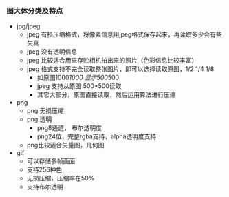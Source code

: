### 图大体分类及特点
+ jpg/jpeg
    + jpeg 有损压缩格式，将像素信息用jpeg格式保存起来，再读取多少会有些失真
    + jpeg 没有透明信息
    + jpeg 比较适合用来存贮相机拍出来的照片（色彩信息比较丰富）
    + jpeg 格式支持不完全读取整张图片，即可以选择读取原图，1/2 1/4 1/8
        + 如原图1000*1000 显示500*500
        + jpeg 支持从原图 500*500读取
        + 其它大部分，原图直接读取，然后运用算法进行压缩
+ png 
    + png 无损压缩
    + png 透明
        + png8通道， 布尔透明度
        + png24位，完整rgba支持，alpha透明度支持
    + png比较适合矢量图，几何图
+ gif 
    + 可以存储多帧画面
    + 支持256种色
    + 无损压缩，压缩率在50%
    + 支持布尔透明
    